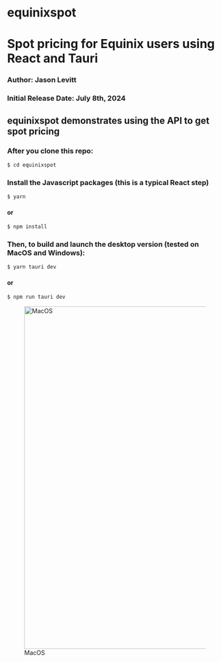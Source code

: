 # equinixspot 
# Spot pricing for Equinix users using React and Tauri

### Author: Jason Levitt
### Initial Release Date: July 8th, 2024

## equinixspot demonstrates using the API to get spot pricing
### After you clone this repo:
 ```sh
$ cd equinixspot
```
### Install the Javascript packages (this is a typical React step)
 ```sh
$ yarn
```
#### or
 ```sh
$ npm install
```

### Then, to build and launch the desktop version (tested on MacOS and Windows):
 ```sh
 $ yarn tauri dev
 ```
#### or
 ```sh
 $ npm run tauri dev
 ```

<figure>
    <img src="https://imgur.com/a/fTBqjEO" alt="MacOS" width="800"/>
    <figcaption>MacOS</figcaption>
</figure>

